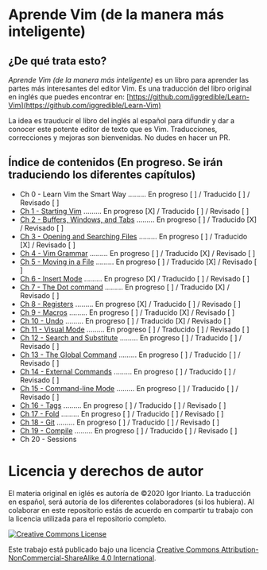 # Aprende Vim (de la manera más inteligente)

## ¿De qué trata esto?
*Aprende Vim (de la manera más inteligente)* es un libro para aprender las partes más interesantes del editor Vim. Es una traducción del libro original en inglés que puedes encontrar en: [https://github.com/iggredible/Learn-Vim](https://github.com/iggredible/Learn-Vim)

La idea es trauducir el libro del inglés al español para difundir y dar a conocer este potente editor de texto que es Vim. Traducciones, correcciones y mejoras son bienvenidas. No dudes en hacer un PR.

## Índice de contenidos (En progreso. Se irán traduciendo los diferentes capítulos)
- Ch 0     - Learn Vim the Smart Way ......... En progreso [ ]  / Traducido [ ] / Revisado [ ]
- [Ch 1     - Starting Vim](./01_starting_vim.md) ......... En progreso [X]  / Traducido [ ] / Revisado [ ]
- [Ch 2     - Buffers, Windows, and Tabs](./ch02_buffers_windows_tabs.md) ......... En progreso [ ]  / Traducido [X] / Revisado [ ]
- [Ch 3     - Opening and Searching Files](./ch03_opening_and_searching_files.md) ......... En progreso [ ]  / Traducido [X] / Revisado [ ]
- [Ch 4     - Vim Grammar](./ch04_vim_grammar.md) ......... En progreso [ ] / Traducido [X] / Revisado [ ]
- [Ch 5     - Moving in a File](./ch05_moving_in_file.md) ......... En progreso [ ] / Traducido [X] / Revisado [ ]
- [Ch 6     - Insert Mode](./ch06_insert_mode.md) ......... En progreso [X] / Traducido [ ] / Revisado [ ]
- [Ch 7     - The Dot command](./ch07_the_dot_command.md) ......... En progreso [ ] / Traducido [X] / Revisado [ ]
- [Ch 8     - Registers](./ch08_registers.md) ......... En progreso [X] / Traducido [ ] / Revisado [ ]
- [Ch 9     - Macros](./ch09_macros.md) ......... En progreso [ ] / Traducido [X] / Revisado [ ]
- [Ch 10    - Undo](./ch10_undo.md) ......... En progreso [ ] / Traducido [X] / Revisado [ ]
- [Ch 11    - Visual Mode](./ch11_visual_mode.md) ......... En progreso [ ] / Traducido [ ] / Revisado [ ]
- [Ch 12    - Search and Substitute](./ch12_search_and_substitute.md) ......... En progreso [ ] / Traducido [ ] / Revisado [ ]
- [Ch 13    - The Global Command](./ch13_the_global_command.md) ......... En progreso [ ] / Traducido [ ] / Revisado [ ]
- [Ch 14    - External Commands](./ch14_external_commands.md) ......... En progreso [ ] / Traducido [ ] / Revisado [ ]
- [Ch 15    - Command-line Mode](./ch15_command-line_mode.md) ......... En progreso [ ] / Traducido [ ] / Revisado [ ]
- [Ch 16    - Tags](./ch16_tags.md) ......... En progreso [ ] / Traducido [ ] / Revisado [ ]
- [Ch 17    - Fold](./ch17_fold.md) ......... En progreso [ ] / Traducido [ ] / Revisado [ ]
- [Ch 18    - Git](./ch18_git.md) ......... En progreso [ ] / Traducido [ ] / Revisado [ ]
- [Ch 19    - Compile](./ch19_compile.md) ......... En progreso [ ] / Traducido [ ] / Revisado [ ]
- Ch 20    - Sessions

# Licencia y derechos de autor
El materia original en iglés es autoría de ©2020 Igor Irianto. La traducción en español, será autoría de los diferentes colaboradores (si los hubiera). Al colaborar en este repositorio estás de acuerdo en compartir tu trabajo con la licencia utilizada para el repositorio completo.

<a rel="license" href="http://creativecommons.org/licenses/by-nc-sa/4.0/"><img alt="Creative Commons License" style="border-width:0" src="https://licensebuttons.net/l/by-nc-sa/4.0/88x31.png" /></a><br />

Este trabajo está publicado bajo una licencia <a rel="license" href="http://creativecommons.org/licenses/by-nc-sa/4.0/">Creative Commons Attribution-NonCommercial-ShareAlike 4.0 International</a>.

